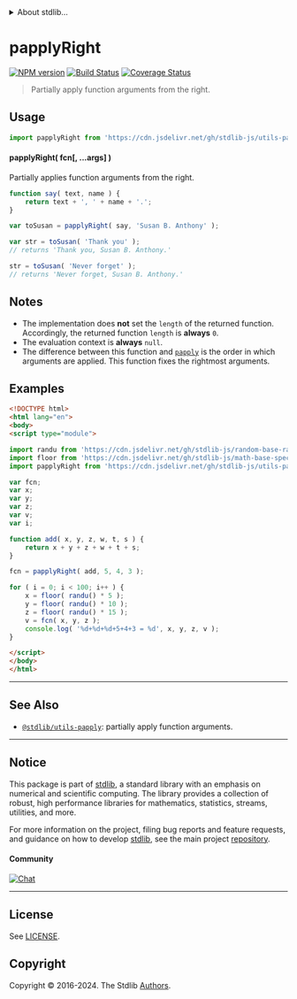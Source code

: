 <!--

@license Apache-2.0

Copyright (c) 2018 The Stdlib Authors.

Licensed under the Apache License, Version 2.0 (the "License");
you may not use this file except in compliance with the License.
You may obtain a copy of the License at

   http://www.apache.org/licenses/LICENSE-2.0

Unless required by applicable law or agreed to in writing, software
distributed under the License is distributed on an "AS IS" BASIS,
WITHOUT WARRANTIES OR CONDITIONS OF ANY KIND, either express or implied.
See the License for the specific language governing permissions and
limitations under the License.

-->


<details>
  <summary>
    About stdlib...
  </summary>
  <p>We believe in a future in which the web is a preferred environment for numerical computation. To help realize this future, we've built stdlib. stdlib is a standard library, with an emphasis on numerical and scientific computation, written in JavaScript (and C) for execution in browsers and in Node.js.</p>
  <p>The library is fully decomposable, being architected in such a way that you can swap out and mix and match APIs and functionality to cater to your exact preferences and use cases.</p>
  <p>When you use stdlib, you can be absolutely certain that you are using the most thorough, rigorous, well-written, studied, documented, tested, measured, and high-quality code out there.</p>
  <p>To join us in bringing numerical computing to the web, get started by checking us out on <a href="https://github.com/stdlib-js/stdlib">GitHub</a>, and please consider <a href="https://opencollective.com/stdlib">financially supporting stdlib</a>. We greatly appreciate your continued support!</p>
</details>

# papplyRight

[![NPM version][npm-image]][npm-url] [![Build Status][test-image]][test-url] [![Coverage Status][coverage-image]][coverage-url] <!-- [![dependencies][dependencies-image]][dependencies-url] -->

> Partially apply function arguments from the right.

<!-- Section to include introductory text. Make sure to keep an empty line after the intro `section` element and another before the `/section` close. -->

<section class="intro">

</section>

<!-- /.intro -->

<!-- Package usage documentation. -->



<section class="usage">

## Usage

```javascript
import papplyRight from 'https://cdn.jsdelivr.net/gh/stdlib-js/utils-papply-right@esm/index.mjs';
```

#### papplyRight( fcn\[, ...args] )

Partially applies function arguments from the right.

```javascript
function say( text, name ) {
    return text + ', ' + name + '.';
}

var toSusan = papplyRight( say, 'Susan B. Anthony' );

var str = toSusan( 'Thank you' );
// returns 'Thank you, Susan B. Anthony.'

str = toSusan( 'Never forget' );
// returns 'Never forget, Susan B. Anthony.'
```

</section>

<!-- /.usage -->

<!-- Package usage notes. Make sure to keep an empty line after the `section` element and another before the `/section` close. -->

<section class="notes">

## Notes

-   The implementation does **not** set the `length` of the returned function. Accordingly, the returned function `length` is **always** `0`.
-   The evaluation context is **always** `null`.
-   The difference between this function and [`papply`][@stdlib/utils/papply] is the order in which arguments are applied. This function fixes the rightmost arguments.

</section>

<!-- /.notes -->

<!-- Package usage examples. -->

<section class="examples">

## Examples

<!-- eslint no-undef: "error" -->

```html
<!DOCTYPE html>
<html lang="en">
<body>
<script type="module">

import randu from 'https://cdn.jsdelivr.net/gh/stdlib-js/random-base-randu@esm/index.mjs';
import floor from 'https://cdn.jsdelivr.net/gh/stdlib-js/math-base-special-floor@esm/index.mjs';
import papplyRight from 'https://cdn.jsdelivr.net/gh/stdlib-js/utils-papply-right@esm/index.mjs';

var fcn;
var x;
var y;
var z;
var v;
var i;

function add( x, y, z, w, t, s ) {
    return x + y + z + w + t + s;
}

fcn = papplyRight( add, 5, 4, 3 );

for ( i = 0; i < 100; i++ ) {
    x = floor( randu() * 5 );
    y = floor( randu() * 10 );
    z = floor( randu() * 15 );
    v = fcn( x, y, z );
    console.log( '%d+%d+%d+5+4+3 = %d', x, y, z, v );
}

</script>
</body>
</html>
```

</section>

<!-- /.examples -->

<!-- Section to include cited references. If references are included, add a horizontal rule *before* the section. Make sure to keep an empty line after the `section` element and another before the `/section` close. -->

<section class="references">

</section>

<!-- /.references -->

<!-- Section for related `stdlib` packages. Do not manually edit this section, as it is automatically populated. -->

<section class="related">

* * *

## See Also

-   <span class="package-name">[`@stdlib/utils-papply`][@stdlib/utils/papply]</span><span class="delimiter">: </span><span class="description">partially apply function arguments.</span>

</section>

<!-- /.related -->

<!-- Section for all links. Make sure to keep an empty line after the `section` element and another before the `/section` close. -->


<section class="main-repo" >

* * *

## Notice

This package is part of [stdlib][stdlib], a standard library with an emphasis on numerical and scientific computing. The library provides a collection of robust, high performance libraries for mathematics, statistics, streams, utilities, and more.

For more information on the project, filing bug reports and feature requests, and guidance on how to develop [stdlib][stdlib], see the main project [repository][stdlib].

#### Community

[![Chat][chat-image]][chat-url]

---

## License

See [LICENSE][stdlib-license].


## Copyright

Copyright &copy; 2016-2024. The Stdlib [Authors][stdlib-authors].

</section>

<!-- /.stdlib -->

<!-- Section for all links. Make sure to keep an empty line after the `section` element and another before the `/section` close. -->

<section class="links">

[npm-image]: http://img.shields.io/npm/v/@stdlib/utils-papply-right.svg
[npm-url]: https://npmjs.org/package/@stdlib/utils-papply-right

[test-image]: https://github.com/stdlib-js/utils-papply-right/actions/workflows/test.yml/badge.svg?branch=v0.2.2
[test-url]: https://github.com/stdlib-js/utils-papply-right/actions/workflows/test.yml?query=branch:v0.2.2

[coverage-image]: https://img.shields.io/codecov/c/github/stdlib-js/utils-papply-right/main.svg
[coverage-url]: https://codecov.io/github/stdlib-js/utils-papply-right?branch=main

<!--

[dependencies-image]: https://img.shields.io/david/stdlib-js/utils-papply-right.svg
[dependencies-url]: https://david-dm.org/stdlib-js/utils-papply-right/main

-->

[chat-image]: https://img.shields.io/gitter/room/stdlib-js/stdlib.svg
[chat-url]: https://app.gitter.im/#/room/#stdlib-js_stdlib:gitter.im

[stdlib]: https://github.com/stdlib-js/stdlib

[stdlib-authors]: https://github.com/stdlib-js/stdlib/graphs/contributors

[umd]: https://github.com/umdjs/umd
[es-module]: https://developer.mozilla.org/en-US/docs/Web/JavaScript/Guide/Modules

[deno-url]: https://github.com/stdlib-js/utils-papply-right/tree/deno
[deno-readme]: https://github.com/stdlib-js/utils-papply-right/blob/deno/README.md
[umd-url]: https://github.com/stdlib-js/utils-papply-right/tree/umd
[umd-readme]: https://github.com/stdlib-js/utils-papply-right/blob/umd/README.md
[esm-url]: https://github.com/stdlib-js/utils-papply-right/tree/esm
[esm-readme]: https://github.com/stdlib-js/utils-papply-right/blob/esm/README.md
[branches-url]: https://github.com/stdlib-js/utils-papply-right/blob/main/branches.md

[stdlib-license]: https://raw.githubusercontent.com/stdlib-js/utils-papply-right/main/LICENSE

<!-- <related-links> -->

[@stdlib/utils/papply]: https://github.com/stdlib-js/utils-papply/tree/esm

<!-- </related-links> -->

</section>

<!-- /.links -->
